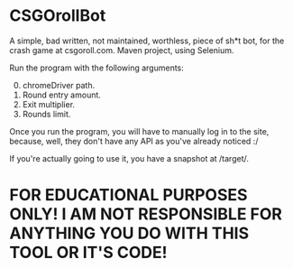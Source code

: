 # CSGOrollBot
A simple, bad written, not maintained, worthless, piece of sh*t bot, for the crash game at csgoroll.com.
Maven project, using Selenium.

Run the program with the following arguments:

0. chromeDriver path.
1. Round entry amount.
2. Exit multiplier.
3. Rounds limit.

Once you run the program, you will have to manually log in to the site, because, well, they don't have any API as you've already noticed :/

If you're actually going to use it, you have a snapshot at /target/.

# FOR EDUCATIONAL PURPOSES ONLY! I AM NOT RESPONSIBLE FOR ANYTHING YOU DO WITH THIS TOOL OR IT'S CODE!
